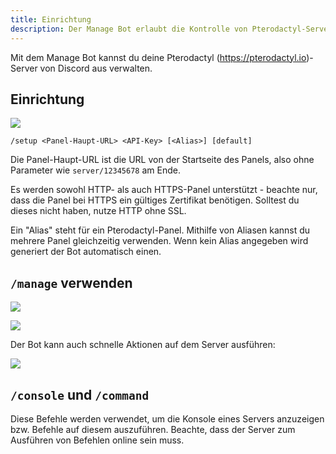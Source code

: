 ```yaml
---
title: Einrichtung
description: Der Manage Bot erlaubt die Kontrolle von Pterodactyl-Servern von Discord aus. Diese Seite erklärt, wie du den Bot einrichten und verwenden kannst.
---
```


Mit dem Manage Bot kannst du deine Pterodactyl (https://pterodactyl.io)-Server von Discord aus verwalten.

## Einrichtung

![](https://cdn.discordapp.com/attachments/856211013162893352/1103019459305799821/image.png)

`/setup <Panel-Haupt-URL> <API-Key> [<Alias>] [default]`

Die Panel-Haupt-URL ist die URL von der Startseite des Panels, also ohne Parameter wie `server/12345678` am Ende.

Es werden sowohl HTTP- als auch HTTPS-Panel unterstützt - beachte nur, dass die Panel bei HTTPS ein gültiges Zertifikat benötigen. Solltest du dieses nicht haben, nutze HTTP ohne SSL.

Ein "Alias" steht für ein Pterodactyl-Panel. Mithilfe von Aliasen kannst du mehrere Panel gleichzeitig verwenden.
Wenn kein Alias angegeben wird generiert der Bot automatisch einen.

## `/manage` verwenden

![](https://cdn.discordapp.com/attachments/856211013162893352/1026119789900464189/2022-10-02_15_10_48.png)

![](https://cdn.discordapp.com/attachments/856211013162893352/1026119790215053433/2022-10-02_15_11_09.png)


Der Bot kann auch schnelle Aktionen auf dem Server ausführen:

![](https://cdn.discordapp.com/attachments/856211013162893352/1026119790563176488/2022-10-02_15_11_53.png)

## `/console` und `/command`

Diese Befehle werden verwendet, um die Konsole eines Servers anzuzeigen bzw. Befehle auf diesem auszuführen. Beachte, dass der Server zum Ausführen von Befehlen online sein muss.
